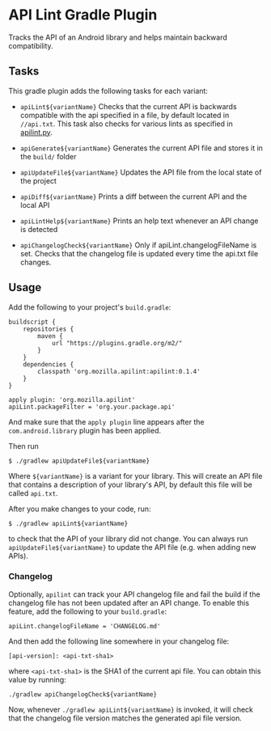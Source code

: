 # API Lint Gradle Plugin
Tracks the API of an Android library and helps maintain backward compatibility.

## Tasks

This gradle plugin adds the following tasks for each variant:

- `apiLint${variantName}`
    Checks that the current API is backwards compatible with the api specified
    in a file, by default located in `//api.txt`. This task also checks for
    various lints as specified in [apilint.py](apilint/src/main/resources/apilint.py).

- `apiGenerate${variantName}`
    Generates the current API file and stores it in the `build/` folder

- `apiUpdateFile${variantName}`
    Updates the API file from the local state of the project

- `apiDiff${variantName}`
    Prints a diff between the current API and the local API

- `apiLintHelp${variantName}`
    Prints an help text whenever an API change is detected

- `apiChangelogCheck${variantName}`
    Only if apiLint.changelogFileName is set. Checks that the changelog file is
    updated every time the api.txt file changes.

## Usage
Add the following to your project's `build.gradle`:

```
buildscript {
    repositories {
        maven {
            url "https://plugins.gradle.org/m2/"
        }
    }
    dependencies {
        classpath 'org.mozilla.apilint:apilint:0.1.4'
    }
}

apply plugin: 'org.mozilla.apilint'
apiLint.packageFilter = 'org.your.package.api'
```

And make sure that the `apply plugin` line appears after the
`com.android.library` plugin has been applied.

Then run
```
$ ./gradlew apiUpdateFile${variantName}
```

Where `${variantName}` is a variant for your library. This will create an API
file that contains a description of your library's API, by default this file
will be called `api.txt`.

After you make changes to your code, run:

```
$ ./gradlew apiLint${variantName}
```

to check that the API of your library did not change. You can always run
`apiUpdateFile${variantName}` to update the API file (e.g. when adding new
APIs).

### Changelog

Optionally, `apilint` can track your API changelog file and fail the build if
the changelog file has not been updated after an API change. To enable this
feature, add the following to your `build.gradle`:

```
apiLint.changelogFileName = 'CHANGELOG.md'
```

And then add the following line somewhere in your changelog file:

```
[api-version]: <api-txt-sha1>
```

where `<api-txt-sha1>` is the SHA1 of the current api file. You can obtain this
value by running:

```
./gradlew apiChangelogCheck${variantName}
```

Now, whenever `./gradlew apiLint${variantName}` is invoked, it will check that
the changelog file version matches the generated api file version.
